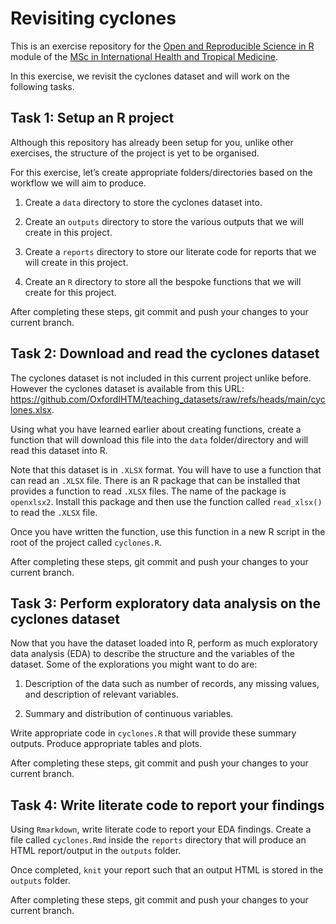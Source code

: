 
<!-- README.md is generated from README.Rmd. Please edit that file -->

# Revisiting cyclones

<!-- badges: start -->

<!-- badges: end -->

This is an exercise repository for the [Open and Reproducible Science in
R](https://oxford-ihtm.io/teaching/) module of the [MSc in International
Health and Tropical
Medicine](https://www.tropicalmedicine.ox.ac.uk/study-with-us/msc-ihtm).

In this exercise, we revisit the cyclones dataset and will work on the
following tasks.

## Task 1: Setup an R project

Although this repository has already been setup for you, unlike other
exercises, the structure of the project is yet to be organised.

For this exercise, let’s create appropriate folders/directories based on
the workflow we will aim to produce.

1.  Create a `data` directory to store the cyclones dataset into.

2.  Create an `outputs` directory to store the various outputs that we
    will create in this project.

3.  Create a `reports` directory to store our literate code for reports
    that we will create in this project.

4.  Create an `R` directory to store all the bespoke functions that we
    will create for this project.

After completing these steps, git commit and push your changes to your
current branch.

## Task 2: Download and read the cyclones dataset

The cyclones dataset is not included in this current project unlike
before. However the cyclones dataset is available from this URL:
<https://github.com/OxfordIHTM/teaching_datasets/raw/refs/heads/main/cyclones.xlsx>.

Using what you have learned earlier about creating functions, create a
function that will download this file into the `data` folder/directory
and will read this dataset into R.

Note that this dataset is in `.XLSX` format. You will have to use a
function that can read an `.XLSX` file. There is an R package that can
be installed that provides a function to read `.XLSX` files. The name of
the package is `openxlsx2`. Install this package and then use the
function called `read_xlsx()` to read the `.XLSX` file.

Once you have written the function, use this function in a new R script
in the root of the project called `cyclones.R`.

After completing these steps, git commit and push your changes to your
current branch.

## Task 3: Perform exploratory data analysis on the cyclones dataset

Now that you have the dataset loaded into R, perform as much exploratory
data analysis (EDA) to describe the structure and the variables of the
dataset. Some of the explorations you might want to do are:

1.  Description of the data such as number of records, any missing
    values, and description of relevant variables.

2.  Summary and distribution of continuous variables.

Write appropriate code in `cyclones.R` that will provide these summary
outputs. Produce appropriate tables and plots.

After completing these steps, git commit and push your changes to your
current branch.

## Task 4: Write literate code to report your findings

Using `Rmarkdown`, write literate code to report your EDA findings.
Create a file called `cyclones.Rmd` inside the `reports` directory that
will produce an HTML report/output in the `outputs` folder.

Once completed, `knit` your report such that an output HTML is stored in
the `outputs` folder.

After completing these steps, git commit and push your changes to your
current branch.
